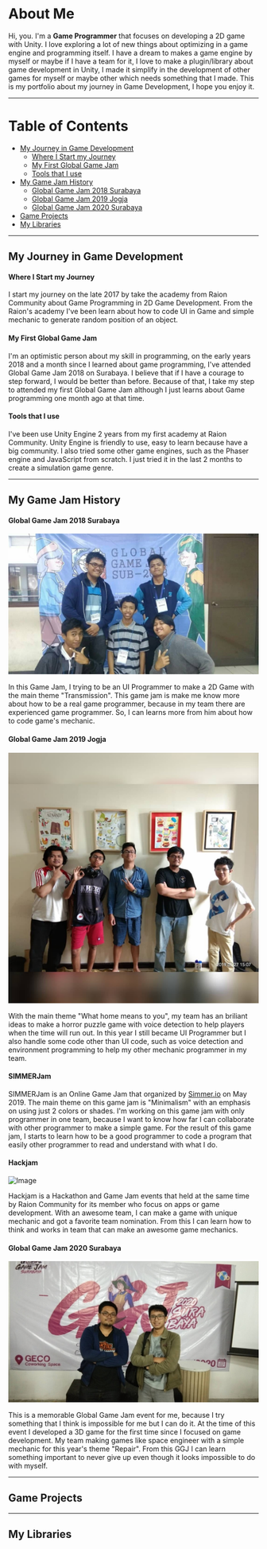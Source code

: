 # About Me

Hi, you. I'm a **Game Programmer** that focuses on developing a 2D game with Unity. I love exploring a lot of new things about optimizing in a game engine and programming itself. I have a dream to makes a game engine by myself or maybe if I have a team for it, I love to make a plugin/library about game development in Unity, I made it simplify in the development of other games for myself or maybe other which needs something that I made. This is my portfolio about my journey in Game Development, I hope you enjoy it.

***
# Table of Contents
* [My Journey in Game Development](#my-journey-in-game-development)
    * [Where I Start my Journey](#where-i-start-my-journey)
    * [My First Global Game Jam](#my-first-global-game-jam)
    * [Tools that I use](#tools-that-i-use)
* [My Game Jam History](#my-game-jam-history)
    * [Global Game Jam 2018 Surabaya](#global-game-jam-2018-surabaya)
    * [Global Game Jam 2019 Jogja](#global-game-jam-2019-jogja)
    * [Global Game Jam 2020 Surabaya](#global-game-jam-2020-surabaya)
* [Game Projects](#game-projects)
* [My Libraries](#my-libraries)

***

## My Journey in Game Development
#### Where I Start my Journey
I start my journey on the late 2017 by take the academy from Raion Community about Game Programming in 2D Game Development.
From the Raion's academy I've been learn about how to code UI in Game and simple mechanic to generate random position
of an object.

#### My First Global Game Jam
I'm an optimistic person about my skill in programming, on the early years 2018 and a month since I learned about game programming, I've attended Global Game Jam 2018 on Surabaya.
I believe that if I have a courage to step forward, I would be better than before. Because of that, I take my step to attended my first
Global Game Jam although I just learns about Game programming one month ago at that time.

#### Tools that I use
I've been use Unity Engine 2 years from my first academy at Raion Community. Unity Engine is friendly to use, easy to learn because have a big community.
I also tried some other game engines, such as the Phaser engine and JavaScript from scratch. I just tried it in the last 2 months to create a simulation game genre. 

***

## My Game Jam History

#### Global Game Jam 2018 Surabaya

![Image](/images/teamggjsurabaya2018.jpg)

In this Game Jam, I trying to be an UI Programmer to make a 2D Game with the main theme "Transmission".
This game jam is make me know more about how to be a real game programmer, because in my team there are
experienced game programmer. So, I can learns more from him about how to code game's mechanic.

#### Global Game Jam 2019 Jogja

![Image](/images/teamggjjogja2019.jpg)

With the main theme "What home means to you", my team has an briliant ideas to make a horror puzzle game
with voice detection to help players when the time will run out. In this year I still became UI Programmer but
I also handle some code other than UI code, such as voice detection and environment programming to help my other mechanic programmer in my team. 

#### SIMMERJam

SIMMERJam is an Online Game Jam that organized by [Simmer.io](https://simmer.io/) on May 2019. The main theme on this game jam is "Minimalism" with an emphasis on using just 2 colors or shades.
I'm working on this game jam with only programmer in one team, because I want to know how far I can collaborate with other programmer
to make a simple game. For the result of this game jam, I starts to learn how to be a good programmer to code a program that easily other programmer to
read and understand with what I do. 


#### Hackjam

![Image](/images/teamhackjam2019.jpg)

Hackjam is a Hackathon and Game Jam events that held at the same time by Raion Community for its member who focus
on apps or game development. With an awesome team, I can make a game with unique mechanic and got a favorite team nomination.
From this I can learn how to think and works in team that can make an awesome game mechanics. 

#### Global Game Jam 2020 Surabaya

![Image](/images/teamggjsurabaya2020.jpg)

This is a memorable Global Game Jam event for me, because I try something that I think is impossible for me but I can do it. 
At the time of this event I developed a 3D game for the first time since I focused on game development. 
My team making games like space engineer with a simple mechanic for this year's theme "Repair". From this GGJ I can learn something important 
to never give up even though it looks impossible to do with myself.

***

## Game Projects

***


## My Libraries
